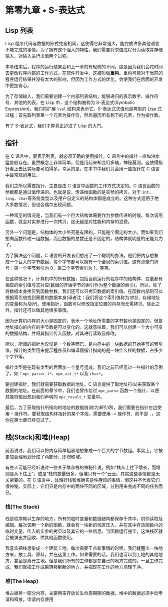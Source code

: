 # 第零九章 • S-表达式

## Lisp 列表

Lisp 程序代码与数据的形式完全相同，这使得它非常强大，能完成许多其他语言不能完成的事情。为了拥有这个强大的特性，我们需要将求值过程分为读取并存储输入、对输入进行求值两个过程。

本章结束后，程序的运行结果会和上一章的有轻微的不同。这是因为我们会花时间去更改程序内部的工作方式。在软件开发中，这被叫做**重构**。重构可能对于当前的程序运行结果并没有太大的影响，但因为工作方式的优化，会使我们在后面的开发中更加省心。

为了存储输入，我们需要创建一个内部列表结构，能够递归的表示数字、操作符号、其他的列表。在 Lisp 中，这个结构被称为 S-表达式(Symbolic Expression)。我们将扩展 `lval` 结构来表示它。S-表达式求值也是典型的 Lisp 式过程：首先取列表第一个元素为操作符，然后遍历所有剩下的元素，作为操作数。

有了 S-表达式，我们才算真正迈进了 Lisp 的大门。

## 指针

在 C 语言中，要表示列表，就必须正确的使用指针。C 语言中的指针一直如洪水猛兽般存在。虽然概念上非常简单，但是用起来却变幻多端，神秘莫测，这使得指针看上去比实际要可怕得多。幸运的是，在本书中我们只会用一些指针在 C 语言中最常规的用法。

我们之所以需要指针，主要是由 C 语言中函数的工作方式决定的。C 语言函数的参数都是通过值传递的。也就是说，传递给函数的是实参的拷贝。对于 `int`、`long`、`char`等系统类型以及用户自定义的结构体都是成立的。这种方式适用于绝大多数情况，但也会偶尔出现问题。

一种常见的情况是，当我们有一个巨大结构体需要作为参数传递的时候，每次调用函数，就会对实参进行一次拷贝，这无疑是对性能和内存的浪费。

另外一个问题是，结构体的大小终究是有限的，只能是个固定的大小。而如果我们想向函数传递一组数据，而且数据的总数还是不固定的，结构体就明显的无能为力了。

为了解决这个问题，C 语言的开发者们想出了一个聪明的办法。他们把内存想象成一个巨大的字节数组，每个字节都可以拥有一个全局的索引值。这有点像门牌号：第一个字节索引为 0，第二个字节索引为 1，等等。

在这种情况下，计算机中的所有数据，包括当前运行的程序中的结构体、变量都有相应的索引值与其对应(数据的开始字节的索引作为整个数据的索引)。所以，除了将数据本身拷贝到函数参数，我们还可以只拷贝数据的索引值。在函数内部则可以根据索引值找到需要的数据本身(译者注：我们将这个索引值称为*地址*，存储地址的变量称为*指针*)。使用指针，函数可以修改指定位置的内存而无需拷贝。除此之外，指针还可以做其他很多事情。

因为计算机内存的大小是固定的，表示一个地址所需要的字节数也是固定的。但是地址指向的内存的字节数是可以变化的。这就意味着，我们可以创建一个大小可变的数据结构，并将其指针传入函数，对其进行读取及修改。

所以，所谓的指针也仅仅是一个数字而已。是内存中的一块数据的开始字节的索引值。指针的类型用来提示程序员和编译器指针指向的是一块什么样的数据，占多少个字节等。

指针类型是在现有类型的后面加一个星号组成，我们之前已经见过一些指针的示例了，如：`mpc_parser_t*`、`mpc_ast_t*` 以及 `char*`。

要创建指针，我们就需要获取数据的地址。C 语言提供了取地址符(`&`)来获取某个数据的地址。在前面的章节中，我们也曾传给过 `mpc_parse` 函数一个指针，以便其能将输出放到我们声明的 `mpc_result_t` 变量中。

最后，为了获取指针所指向的地址的数据值(称为*解引用*)，我们需要在指针左边使用 `*` 操作符。要获取结构体指针的某个字段，需要使用 `->` 操作符，而不是 `.`，这你在第七章已经见过了。

## 栈(Stack)和堆(Heap)

前面说过，我们可以把内存简单粗暴地想象成一个巨大的字节数组。事实上，它被更加合理地划分成了两部分，即*栈*和*堆*。

有些人可能已经听说过一些关于堆和栈的神秘传说，例如“栈从上往下增长，而堆则是从下往上”，或是“栈的数量很多，但堆只有一个”云云。其实这些事情都是无关紧要的。在 C 语言中，处理好栈和堆确实是件麻烦的事情，但这并不代表它们很神秘。实际上，它们只是内存中的两块不同的区域，分别用来完成不同的任务而已。

### 栈(The Stack)

栈是程序赖以生存的地方，所有的临时变量和数据结构都保存于其中，供你读取及编辑。每次调用一个新的函数，就会有一块新的栈区压入，并在其中存放函数内的临时变量、传入的实参的拷贝以及其它的一些信息。当函数运行完毕，这块栈区就会被弹出并回收，供其他函数使用。

我喜欢把栈想象成一个建筑工地。每次需要干点新事情的时候，我们就圈出一块地方来，放工具、原料，并在这里工作。如果需要的话，我们也可以到工地的其他地方，甚至是离开工地。但是我们所有的工作都是在自己的地方完成的。一旦工作完成，我们就把工作成果转移到新的地方，并把现在工作的地方清理干净。

### 堆(The Heap)

堆占据另一部分内存，主要用来存放长生命周期期的数据。堆中的数据必须手动申请和释放。申请内存使用